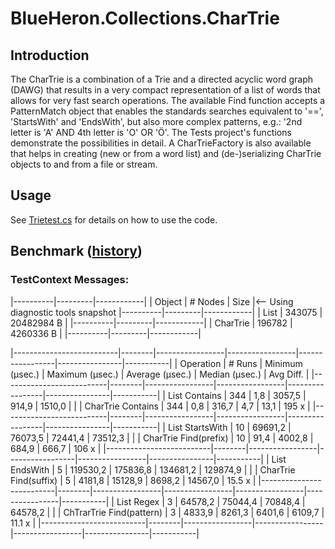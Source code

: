 ﻿# BlueHeron.Collections.CharTrie

## Introduction

The CharTrie is a combination of a Trie and a directed acyclic word graph (DAWG) that results in a very compact representation of a list of words that allows for very fast search operations.
The available Find function accepts a PatternMatch object that enables the standards searches equivalent to '==', 'StartsWith' and 'EndsWith', but also more complex patterns, e.g.: '2nd letter is 'A' AND 4th letter is 'O' OR 'Ö'.
The Tests project's functions demonstrate the possibilities in detail.
A CharTrieFactory is also available that helps in creating (new or from a word list) and (de-)serializing CharTrie objects to and from a file or stream.

## Usage

See [Trietest.cs](https://github.com/TheBlueHeron/BlueHeron.Collections.CharTrie/blob/master/BlueHeron.Collections.CharTrie.Tests/TrieTests.cs) for details on how to use the code.

## Benchmark ([history](BENCHMARKS.md))

### TestContext Messages:
|----------|---------|------------|
|  Object  | # Nodes |       Size |<-- Using diagnostic tools snapshot
|----------|---------|------------|
|     List |  343075 | 20482984 B |
|----------|---------|------------|
| CharTrie |  196782 |  4260336 B |
|----------|---------|------------|

|--------------------------|--------|-----------------|-----------------|-----------------|----------------|-----------|
|                Operation | # Runs | Minimum (µsec.) | Maximum (µsec.) | Average (µsec.) | Median (µsec.) | Avg Diff. |
|--------------------------|--------|-----------------|-----------------|-----------------|----------------|-----------|
|            List Contains |    344 |             1,8 |          3057,5 |           914,9 |         1510,0 |           |
|        CharTrie Contains |    344 |             0,8 |           316,7 |             4,7 |           13,1 |     195 x |
|--------------------------|--------|-----------------|-----------------|-----------------|----------------|-----------|
|          List StartsWith |     10 |         69691,2 |         76073,5 |         72441,4 |        73512,3 |           |
|    CharTrie Find(prefix) |     10 |            91,4 |          4002,8 |           684,9 |          666,7 |     106 x |
|--------------------------|--------|-----------------|-----------------|-----------------|----------------|-----------|
|            List EndsWith |      5 |        119530,2 |        175836,8 |        134681,2 |       129874,9 |           |
|    CharTrie Find(suffix) |      5 |          4181,8 |         15128,9 |          8698,2 |        14567,0 |    15.5 x |
|--------------------------|--------|-----------------|-----------------|-----------------|----------------|-----------|
|               List Regex |      3 |         64578,2 |         75044,4 |         70848,4 |        64578,2 |           |
| ChTrarTrie Find(pattern) |      3 |          4833,9 |          8261,3 |          6401,6 |         6109,7 |    11.1 x |
|--------------------------|--------|-----------------|-----------------|-----------------|----------------|-----------|